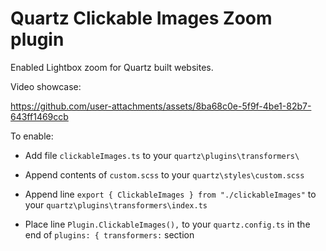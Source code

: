 # Quartz Clickable Images Zoom plugin
Enabled Lightbox zoom for Quartz built websites.

Video showcase:

https://github.com/user-attachments/assets/8ba68c0e-5f9f-4be1-82b7-643ff1469ccb

To enable:
- Add file `clickableImages.ts` to your `quartz\plugins\transformers\`
- Append contents of `custom.scss` to your `quartz\styles\custom.scss`
- Append line `export { ClickableImages } from "./clickableImages"` to your `quartz\plugins\transformers\index.ts`

- Place line `Plugin.ClickableImages(),` to your `quartz.config.ts` in the end of `plugins: { transformers:` section


